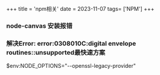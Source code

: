+++
title = 'npm相关'
date = 2023-11-07
tags= ['NPM']
+++

### node-canvas 安装报错

### 解决Error: error:0308010C:digital envelope routines::unsupported最快速方案
$env:NODE_OPTIONS="--openssl-legacy-provider"
